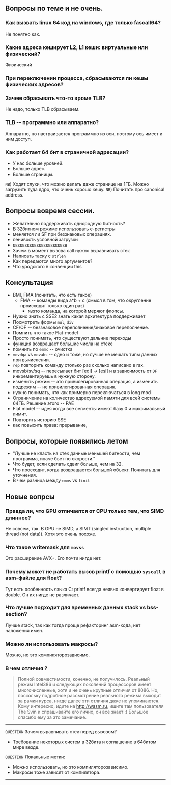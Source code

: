 ## Вопросы по теме и не очень.
### Как вызвать linux 64 код на windows, где только fascall64?

Не понятно как.

### Какие адреса кеширует L2, L1 кеши: виртуальные или физический?

Физический

### При переключении процесса, сбрасываются ли кешы физических адресов?
### Зачем сбрасывать что-то кроме TLB?

Не надо, только TLB сбрасываем.

### TLB -- программно или аппаратно?
Аппаратно, но настраивается программно из оси, поэтому ось имеет к ним доступ.

### Как работает 64 бит в страничной адресации?

- У нас больше уровней.
- Больше адрес.
- Больше страницы.

`NB`) Ходят слухи, что можно делать даже странице на 1ГБ. Можно загрузить туда ядро, что очень хорошо кешу.
`NB`) Почитать про canonical address.

## Вопросы вовремя сессии.

- Желательно поддерживать однородную битность?
- В 32битном режиме использовать e-регистры
- меняется ли SF при беззнаковых операциях.
- ленивость условной загрузки
- sssssssssssssssssssssse
- Зачем в момент вызова call нужно выравнивать стек
- Написать таску с `strlen`
- Как передаются много аргументов?
- Что уродского в конвенции this

## Консультация

- BMI, FMA (почитать, что есть такое)
    - FMA -- команды вида a*b + c (смысл в том, что округление происходит только один раз)
        - `NB`это команда, на которой меряют флопсы.
- Нужно знать с SSE2 знать какая архитектура поддерживает
- Посмотреть формы `mul`, `div`
- CF/OF -- беззнаковое переполнение/знаковое переполнение.
- Помнить что такое Flat-model
- Просто понимать, что существуют дальние переходы
- функция возвращает большие числа на стеке
- помнить по `emmc` -- очистка
- `movdqa` vs `movabs` -- одно и тоже, но лучше не мешать типы данных при вычислении.
- `rep` повторить команду столько раз сколько написано в rax.
- movsb/sv/sq -- пересылает бит \[edi\] -> \[esi\] и в зависимость от `DF` инкрементируешь в нужную сторону.
- изменить режим -- это привилегированная операция, а изменить подрежим -- не привилегированная операция.
- нужно понимать, что как примерно переключаться в long mod
- Ограничение на количество адресуемой памяти для всей системы 64ГБ. Решение этого -- PAE
- Flat model -- идея когда все сегменты имеют базу 0 и максимальный лимит.
- Повторить историю SSE
- как повысить права: прерывание,

## Вопросы, которые появились летом
- "Лучше не класть на стек данные меньшей битности, чем программа, иначе бьет по скорости."
- Что будет, если сделать сдвиг больше, чем на 32.
- Что просходит, когда возвращается большой объект. Почитать для уточнения.
- В чем разница между `emms` vs `finit`

## Новые вопрсы

### Правда ли, что GPU отличается от CPU только тем, что SIMD длиннее?
Не совсем, так. В GPU не SIMD, а SIMT (singled instruction, multiple thread (not data)).  Хотя это очень похоже.

### Что такое writemask для `movss`

Это расширение AVX+. Его почти нигде нет.

### Почему может не работать вызов printf с помощью `syscall` в asm-файле для float?

Тут есть особенность языка C: printf всегда неявно конвертирует float в double. Он их нигде не различает.

### Что лучше подходит для временных данных stack vs bss-section?

Лучше stack, так как тогда проще рефакторинг asm-кода, нет наложения имен.

### Можно ли использовать макросы?

Можно, но это компиляторозависимо.

### В чем отличия ?

> Полной совместимости, конечно, не получилось. Реальный режим Intel386 и следующих поколений процессоров имеет многочисленные, хотя и не очень крупные отличия от 8086.
> Но, поскольку подробное рассмотрение реального режима выходит за рамки курса, нигде далее эти отличия даже не упоминаются. Кому интересно, идите на http://wasm.ru, ищите там пользователя The Svin и спрашивайте его лично, он всё знает :)
> Большое спасибо ему за это замечание.


------------
`QUESTION` Зачем выравнивать стек перед вызовом?
- Требование некоторых систем в 32бита и соглашение в 64битом мире везде.

`QUESTION` Локальные метки:
- Можно использовать, но это компиляторозависимо.
- Макросы тоже зависят от компилятора.

--------
